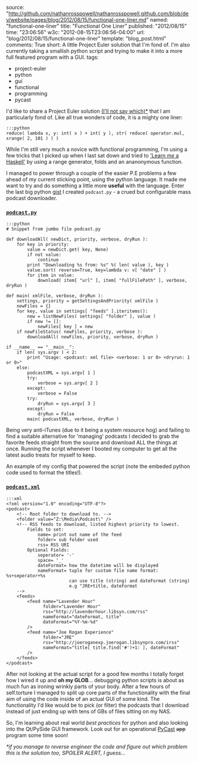 source: "http://github.com/nathanrosspowell/nathanrosspowell.github.com/blob/dev/website/pages/blog/2012/08/15/functional-one-liner.md"
named: "functional-one-liner"
title: "Functional One Liner"
published: "2012/08/15"
time: "23:06:56"
w3c: "2012-08-15T23:06:56-04:00"
url: "blog/2012/08/15/functional-one-liner"
template: "blog_post.html"
comments: True
short: A little Project Euler solution that I'm fond of. I'm also currently taking a smallish python script and trying to make it into a more full featured program with a GUI. 
tags:
- project-euler
- python
- gui
- functional
- programming
- pycast

I'd like to share a Project Euler solution [(I'll not say which)*][sol] that I am particularly fond of. Like all true wonders of code, it is a mighty one liner:

    :::python
    reduce( lambda x, y: int( x ) + int( y ), str( reduce( operator.mul, xrange( 2, 101 ) ) )

While I'm still very much a novice with functional programming, I'm using a few tricks that I picked up when I last sat down and tried to ['Learn *me* a Haskell'][luah] by using a range generator, folds and an ananonymous function.

I managed to power through a couple of the easier P.E problems a few ahead of my current sticking point, using the python language. It made me want to try and do something a little more **useful** with the language. Enter the last big python [gist][gist] I created `podcast.py` - a crued but configurable mass podcast downloader.

### [`podcast.py`][gistpy]

    :::python
    # Snippet from jumbo file podcast.py

    def downloadAll( newDict, priority, verbose, dryRun ):
        for key in priority:
            value = newDict.get( key, None)
            if not value:
                continue
            print "Downloading %s from: %s" %( len( value ), key )
            value.sort( reverse=True, key=lambda v: v[ "date" ] )
            for item in value:
                download( item[ "url" ], item[ "fullFilePath" ], verbose, dryRun )

    def main( xmlFile, verbose, dryRun ):
        settings, priority = getSettingsAndPriority( xmlFile )
        newFiles = {}
        for key, value in settings[ "feeds" ].iteritems():
            new = listNewFiles( settings[ "folder" ], value )
            if new != []:
                newFiles[ key ] = new
        if newFileStatus( newFiles, priority, verbose ):
            downloadAll( newFiles, priority, verbose, dryRun )

    if __name__ == "__main__":
        if len( sys.argv ) < 2:
            print "Usage: <podcast: xml file> <verbose: 1 or 0> <dryrun: 1 or 0>"
        else:
            podcastXML = sys.argv[ 1 ]
            try:
                verbose = sys.argv[ 2 ]
            except:
                verbose = False
            try:
                dryRun = sys.argv[ 3 ]
            except:
                dryRun = False
            main( podcastXML, verbose, dryRun )

Being very anti-iTunes (due to it being a system resource hog) and failing to find a suitable alternative for 'managing' podcasts I decided to grab the favorite feeds straight from the source and download ALL the things at once. Running the script whenever I booted my computer to get all the latest audio treats for myself to keep.

An example of my config that powered the script (note the embeded python code used to format the titles!).

### [`podcast.xml`][gistxml]

    :::xml
    <?xml version="1.0" encoding="UTF-8"?>
    <podcast>
        <!-- Root folder to download to. -->
        <folder value="Z:\Media\Podcast\" />
        <!-- RSS feeds to download, listed highest priority to lowest. 
            Fields to set:
                name= print out name of the feed 
                folder= sub folder used
                rss= RSS URI
            Optional Fields:
                seperator= '-'
                space= '_'
                dateFormat= how the datetime will be displayed
                nameFormat= tuple for custom file name format: %s+seperator+%s
                            can use title (string) and dateFormat (string)
                            e.g "JRE+title, dateFormat
        -->
        <feeds>
            <feed name="Lavender Hour" 
                  folder="Lavender Hour" 
                  rss="http://lavenderhour.libsyn.com/rss"
                  nameFormat="dateFormat, title"
                  dateFormat="%Y-%m-%d"
            />
            <feed name="Joe Rogan Experience" 
                  folder="JRE" 
                  rss="http://joeroganexp.joerogan.libsynpro.com/irss"
                  nameFormat="title[ title.find('#')+1: ], dateFormat"
            />
        </feeds>
    </podcast>


After not looking at the actual script for a good few months I totally forget how I wired it up and **oh my GLOB**... debugging python scripts is about as much fun as ironing wrinkly parts of your body. After a few hours of self.torture I managed to split up core parts of the functionality with the final aim of using the code inside of an actual GUI of some kind. The functionality I'd like would be to pick (or filter) the podcasts that I download instead of just ending up with tens of GBs of files sitting on my NAS.

So, I'm learning about real world *best practices* for python and also looking into the Qt/PySide GUI framework. Look out for an operational [PyCast][pycast] <s>app</s> program some time soon!

<a id="solution"></a>

_*if you manage to reverse engineer the code and figure out which problem this is the solution too, SPOILER ALERT, I guess..._

[sol]: #solution "If you manage to reverse engineer the code and figure out which problem this is the solution too, SPOILER ALERT, I guess..."
[luah]: http://learnyouahaskell.com/ "Learn You a Haskell for Great Good"
[gistpy]: https://gist.github.com/2603334#file_podcast.py "podcast.py - Gist powered by GitHub"
[gistxml]: https://gist.github.com/2603334#file_podcast.xml "podcast.xml - Gist powered by GitHub"
[gist]: https://gist.github.com/2603334 "Gist powered by Github"
[pycast]: https://github.com/nathanrosspowell/pycast
